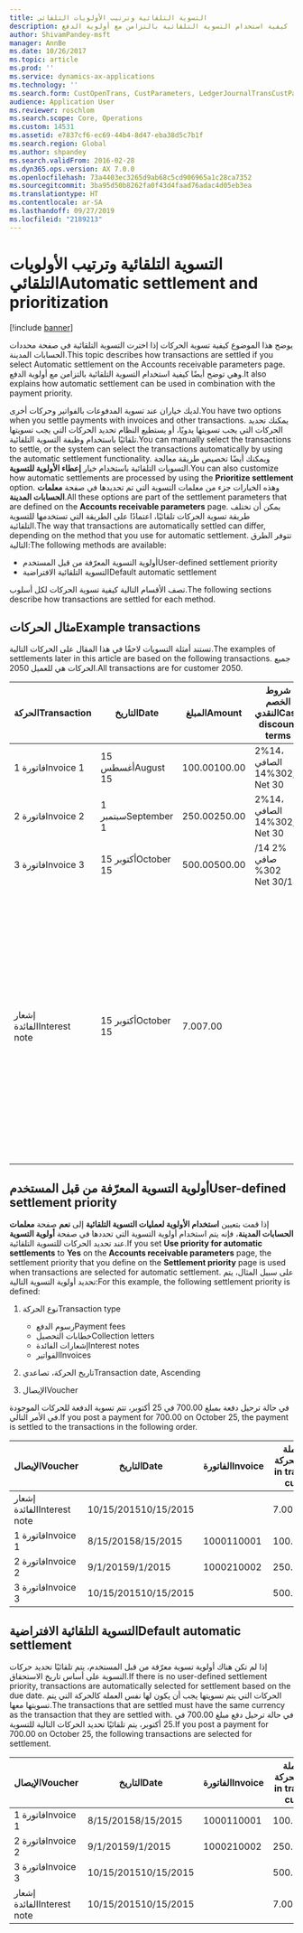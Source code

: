 ```yaml
---
title: التسوية التلقائية وترتيب الأولويات التلقائي
description: يوضح هذا الموضوع كيفية تسوية الحركات إذا اخترت التسوية التلقائية في صفحة محددات الحسابات المدينة‬. وهي توضح أيضًا كيفية استخدام التسوية التلقائية بالتزامن مع أولوية الدفع.
author: ShivamPandey-msft
manager: AnnBe
ms.date: 10/26/2017
ms.topic: article
ms.prod: ''
ms.service: dynamics-ax-applications
ms.technology: ''
ms.search.form: CustOpenTrans, CustParameters, LedgerJournalTransCustPaym
audience: Application User
ms.reviewer: roschlom
ms.search.scope: Core, Operations
ms.custom: 14531
ms.assetid: e7837cf6-ec69-44b4-8d47-eba38d5c7b1f
ms.search.region: Global
ms.author: shpandey
ms.search.validFrom: 2016-02-28
ms.dyn365.ops.version: AX 7.0.0
ms.openlocfilehash: 73a4403ec3265d9ab68c5cd906965a1c28ca7352
ms.sourcegitcommit: 3ba95d50b8262fa0f43d4faad76adac4d05eb3ea
ms.translationtype: HT
ms.contentlocale: ar-SA
ms.lasthandoff: 09/27/2019
ms.locfileid: "2189213"
---
```

# <a name="automatic-settlement-and-prioritization"></a><span data-ttu-id="e6491-104">التسوية التلقائية وترتيب الأولويات التلقائي</span><span class="sxs-lookup"><span data-stu-id="e6491-104">Automatic settlement and prioritization</span></span>

[!include [banner](../includes/banner.md)]

<span data-ttu-id="e6491-105">يوضح هذا الموضوع كيفية تسوية الحركات إذا اخترت التسوية التلقائية في صفحة محددات الحسابات المدينة‬.</span><span class="sxs-lookup"><span data-stu-id="e6491-105">This topic describes how transactions are settled if you select Automatic settlement on the Accounts receivable parameters page.</span></span> <span data-ttu-id="e6491-106">وهي توضح أيضًا كيفية استخدام التسوية التلقائية بالتزامن مع أولوية الدفع.</span><span class="sxs-lookup"><span data-stu-id="e6491-106">It also explains how automatic settlement can be used in combination with the payment priority.</span></span>

<span data-ttu-id="e6491-107">لديك خياران عند تسوية المدفوعات بالفواتير وحركات أخرى.</span><span class="sxs-lookup"><span data-stu-id="e6491-107">You have two options when you settle payments with invoices and other transactions.</span></span> <span data-ttu-id="e6491-108">يمكنك تحديد الحركات التي يجب تسويتها يدويًا، أو يستطيع النظام تحديد الحركات التي يجب تسويتها تلقائيًا باستخدام وظيفة التسوية التلقائية.</span><span class="sxs-lookup"><span data-stu-id="e6491-108">You can manually select the transactions to settle, or the system can select the transactions automatically by using the automatic settlement functionality.</span></span> <span data-ttu-id="e6491-109">ويمكنك أيضًا تخصيص طريقة معالجة التسويات التلقائية باستخدام خيار **إعطاء الأولوية للتسوية**.</span><span class="sxs-lookup"><span data-stu-id="e6491-109">You can also customize how automatic settlements are processed by using the **Prioritize settlement** option.</span></span> <span data-ttu-id="e6491-110">وهذه الخيارات جزء من معلمات التسوية التي تم تحديدها في صفحة **معلمات الحسابات المدينة**.</span><span class="sxs-lookup"><span data-stu-id="e6491-110">All these options are part of the settlement parameters that are defined on the **Accounts receivable parameters** page.</span></span> <span data-ttu-id="e6491-111">يمكن أن تختلف طريقة تسوية الحركات تلقائيًا، اعتمادًا على الطريقة التي تستخدمها للتسوية التلقائية.</span><span class="sxs-lookup"><span data-stu-id="e6491-111">The way that transactions are automatically settled can differ, depending on the method that you use for automatic settlement.</span></span> <span data-ttu-id="e6491-112">تتوفر الطرق التالية:</span><span class="sxs-lookup"><span data-stu-id="e6491-112">The following methods are available:</span></span>

-   <span data-ttu-id="e6491-113">أولوية التسوية المعرّفة من قبل المستخدم</span><span class="sxs-lookup"><span data-stu-id="e6491-113">User-defined settlement priority</span></span>
-   <span data-ttu-id="e6491-114">التسوية التلقائية الافتراضية</span><span class="sxs-lookup"><span data-stu-id="e6491-114">Default automatic settlement</span></span>

<span data-ttu-id="e6491-115">تصف الأقسام التالية كيفية تسوية الحركات لكل أسلوب.</span><span class="sxs-lookup"><span data-stu-id="e6491-115">The following sections describe how transactions are settled for each method.</span></span>

## <a name="example-transactions"></a><span data-ttu-id="e6491-116">مثال الحركات</span><span class="sxs-lookup"><span data-stu-id="e6491-116">Example transactions</span></span>
<span data-ttu-id="e6491-117">تستند أمثلة التسويات لاحقًا في هذا المقال على الحركات التالية.</span><span class="sxs-lookup"><span data-stu-id="e6491-117">The examples of settlements later in this article are based on the following transactions.</span></span> <span data-ttu-id="e6491-118">جميع الحركات هي للعميل 2050.</span><span class="sxs-lookup"><span data-stu-id="e6491-118">All transactions are for customer 2050.</span></span>

| <span data-ttu-id="e6491-119">الحركة</span><span class="sxs-lookup"><span data-stu-id="e6491-119">Transaction</span></span>   | <span data-ttu-id="e6491-120">التاريخ</span><span class="sxs-lookup"><span data-stu-id="e6491-120">Date</span></span>        | <span data-ttu-id="e6491-121">المبلغ</span><span class="sxs-lookup"><span data-stu-id="e6491-121">Amount</span></span> | <span data-ttu-id="e6491-122">شروط الخصم النقدي</span><span class="sxs-lookup"><span data-stu-id="e6491-122">Cash discount terms</span></span> | <span data-ttu-id="e6491-123">تاريخ الخصم النقدي</span><span class="sxs-lookup"><span data-stu-id="e6491-123">Cash discount date</span></span> | <span data-ttu-id="e6491-124">تعليقات</span><span class="sxs-lookup"><span data-stu-id="e6491-124">Comments</span></span>                                                                                                                                                                                      |
|---------------|-------------|--------|---------------------|--------------------|-----------------------------------------------------------------------------------------------------------------------------------------------------------------------------------------------|
| <span data-ttu-id="e6491-125">فاتورة 1</span><span class="sxs-lookup"><span data-stu-id="e6491-125">Invoice 1</span></span>     | <span data-ttu-id="e6491-126">15 أغسطس</span><span class="sxs-lookup"><span data-stu-id="e6491-126">August 15</span></span>   | <span data-ttu-id="e6491-127">100.00</span><span class="sxs-lookup"><span data-stu-id="e6491-127">100.00</span></span> | <span data-ttu-id="e6491-128">2%14، الصافي 30</span><span class="sxs-lookup"><span data-stu-id="e6491-128">2%14, Net 30</span></span>        | <span data-ttu-id="e6491-129">29 أغسطس</span><span class="sxs-lookup"><span data-stu-id="e6491-129">August 29</span></span>          |                                                                                                                                                                                               |
| <span data-ttu-id="e6491-130">فاتورة 2</span><span class="sxs-lookup"><span data-stu-id="e6491-130">Invoice 2</span></span>     | <span data-ttu-id="e6491-131">1 سبتمبر</span><span class="sxs-lookup"><span data-stu-id="e6491-131">September 1</span></span> | <span data-ttu-id="e6491-132">250.00</span><span class="sxs-lookup"><span data-stu-id="e6491-132">250.00</span></span> | <span data-ttu-id="e6491-133">2%14، الصافي 30</span><span class="sxs-lookup"><span data-stu-id="e6491-133">2%14, Net 30</span></span>        | <span data-ttu-id="e6491-134">15 سبتمبر</span><span class="sxs-lookup"><span data-stu-id="e6491-134">September 15</span></span>       |                                                                                                                                                                                               |
| <span data-ttu-id="e6491-135">فاتورة 3</span><span class="sxs-lookup"><span data-stu-id="e6491-135">Invoice 3</span></span>     | <span data-ttu-id="e6491-136">15 أكتوبر</span><span class="sxs-lookup"><span data-stu-id="e6491-136">October 15</span></span>  | <span data-ttu-id="e6491-137">500.00</span><span class="sxs-lookup"><span data-stu-id="e6491-137">500.00</span></span> | <span data-ttu-id="e6491-138">‏‫2% 14/صافي 30</span><span class="sxs-lookup"><span data-stu-id="e6491-138">2% 14/Net 30</span></span>        | <span data-ttu-id="e6491-139">29 أكتوبر</span><span class="sxs-lookup"><span data-stu-id="e6491-139">October 29</span></span>         |                                                                                                                                                                                               |
| <span data-ttu-id="e6491-140">إشعار الفائدة</span><span class="sxs-lookup"><span data-stu-id="e6491-140">Interest note</span></span> | <span data-ttu-id="e6491-141">15 أكتوبر</span><span class="sxs-lookup"><span data-stu-id="e6491-141">October 15</span></span>  | <span data-ttu-id="e6491-142">7.00</span><span class="sxs-lookup"><span data-stu-id="e6491-142">7.00</span></span>   |                     |                    | <span data-ttu-id="e6491-143">‏‫يتم إشعار الفائدة هذا للفاتورة 1 والفاتورة 2.</span><span class="sxs-lookup"><span data-stu-id="e6491-143">This interest note is for invoice 1 and invoice 2.</span></span> <span data-ttu-id="e6491-144">ويحسب المبلغ كفائدة 2 في المائة على المبالغ التي مر 30 يومًا أو أكثر بعد استحقاقها.‬</span><span class="sxs-lookup"><span data-stu-id="e6491-144">The amount is calculated as 2-percent interest on amounts that are 30 or more days past due.</span></span> <span data-ttu-id="e6491-145">على سبيل المثال، 0.02 × (100.00 + 250.00) = 7.00.</span><span class="sxs-lookup"><span data-stu-id="e6491-145">For example, 0.02 × (100.00 + 250.00) = 7.00.</span></span> |

## <a name="user-defined-settlement-priority"></a><span data-ttu-id="e6491-146">أولوية التسوية المعرّفة من قبل المستخدم</span><span class="sxs-lookup"><span data-stu-id="e6491-146">User-defined settlement priority</span></span>
<span data-ttu-id="e6491-147">إذا قمت بتعيين **استخدام الأولوية لعمليات التسوية التلقائية** إلى **نعم** صفحة **معلمات الحسابات المدينة**، فإنه يتم استخدام أولوية التسوية التي تحددها في صفحة **أولوية التسوية** عند تحديد الحركات للتسوية التلقائية.</span><span class="sxs-lookup"><span data-stu-id="e6491-147">If you set **Use priority for automatic settlements** to **Yes** on the **Accounts receivable parameters** page, the settlement priority that you define on the **Settlement priority** page is used when transactions are selected for automatic settlement.</span></span> <span data-ttu-id="e6491-148">على سبيل المثال، يتم تحديد أولوية التسوية التالية:</span><span class="sxs-lookup"><span data-stu-id="e6491-148">For this example, the following settlement priority is defined:</span></span>

1.  <span data-ttu-id="e6491-149">نوع الحركة</span><span class="sxs-lookup"><span data-stu-id="e6491-149">Transaction type</span></span>
    -   <span data-ttu-id="e6491-150">رسوم الدفع</span><span class="sxs-lookup"><span data-stu-id="e6491-150">Payment fees</span></span>
    -   <span data-ttu-id="e6491-151">خطابات التحصيل</span><span class="sxs-lookup"><span data-stu-id="e6491-151">Collection letters</span></span>
    -   <span data-ttu-id="e6491-152">إشعارات الفائدة</span><span class="sxs-lookup"><span data-stu-id="e6491-152">Interest notes</span></span>
    -   <span data-ttu-id="e6491-153">الفواتير</span><span class="sxs-lookup"><span data-stu-id="e6491-153">Invoices</span></span>

2.  <span data-ttu-id="e6491-154">تاريخ الحركة، تصاعدي</span><span class="sxs-lookup"><span data-stu-id="e6491-154">Transaction date, Ascending</span></span>
3.  <span data-ttu-id="e6491-155">الإيصال</span><span class="sxs-lookup"><span data-stu-id="e6491-155">Voucher</span></span>

<span data-ttu-id="e6491-156">في حالة ترحيل دفعة بمبلغ 700.00 في 25 أكتوبر، تتم تسوية الدفعة للحركات الموجودة في الأمر التالي.</span><span class="sxs-lookup"><span data-stu-id="e6491-156">If you post a payment for 700.00 on October 25, the payment is settled to the transactions in the following order.</span></span>

| <span data-ttu-id="e6491-157">الإيصال</span><span class="sxs-lookup"><span data-stu-id="e6491-157">Voucher</span></span>       | <span data-ttu-id="e6491-158">التاريخ</span><span class="sxs-lookup"><span data-stu-id="e6491-158">Date</span></span>       | <span data-ttu-id="e6491-159">الفاتورة</span><span class="sxs-lookup"><span data-stu-id="e6491-159">Invoice</span></span> | <span data-ttu-id="e6491-160">المبلغ بعملة الحركة</span><span class="sxs-lookup"><span data-stu-id="e6491-160">Amount in transaction currency</span></span> | <span data-ttu-id="e6491-161">المبلغ المراد تسويته</span><span class="sxs-lookup"><span data-stu-id="e6491-161">Amount to settle</span></span> | <span data-ttu-id="e6491-162">الرصيد</span><span class="sxs-lookup"><span data-stu-id="e6491-162">Balance</span></span> | <span data-ttu-id="e6491-163">عملة</span><span class="sxs-lookup"><span data-stu-id="e6491-163">Currency</span></span> |
|---------------|------------|---------|--------------------------------|------------------|---------|----------|
| <span data-ttu-id="e6491-164">إشعار الفائدة</span><span class="sxs-lookup"><span data-stu-id="e6491-164">Interest note</span></span> | <span data-ttu-id="e6491-165">10/15/2015</span><span class="sxs-lookup"><span data-stu-id="e6491-165">10/15/2015</span></span> |         | <span data-ttu-id="e6491-166">7.00</span><span class="sxs-lookup"><span data-stu-id="e6491-166">7.00</span></span>                           | <span data-ttu-id="e6491-167">7.00</span><span class="sxs-lookup"><span data-stu-id="e6491-167">7.00</span></span>             | <span data-ttu-id="e6491-168">0.00</span><span class="sxs-lookup"><span data-stu-id="e6491-168">0.00</span></span>    | <span data-ttu-id="e6491-169">دولار أمريكي</span><span class="sxs-lookup"><span data-stu-id="e6491-169">USD</span></span>      |
| <span data-ttu-id="e6491-170">فاتورة 1</span><span class="sxs-lookup"><span data-stu-id="e6491-170">Invoice 1</span></span>     | <span data-ttu-id="e6491-171">8/15/2015</span><span class="sxs-lookup"><span data-stu-id="e6491-171">8/15/2015</span></span>  | <span data-ttu-id="e6491-172">10001</span><span class="sxs-lookup"><span data-stu-id="e6491-172">10001</span></span>   | <span data-ttu-id="e6491-173">100.00</span><span class="sxs-lookup"><span data-stu-id="e6491-173">100.00</span></span>                         | <span data-ttu-id="e6491-174">100.00</span><span class="sxs-lookup"><span data-stu-id="e6491-174">100.00</span></span>           | <span data-ttu-id="e6491-175">0.00</span><span class="sxs-lookup"><span data-stu-id="e6491-175">0.00</span></span>    | <span data-ttu-id="e6491-176">دولار أمريكي</span><span class="sxs-lookup"><span data-stu-id="e6491-176">USD</span></span>      |
| <span data-ttu-id="e6491-177">فاتورة 2</span><span class="sxs-lookup"><span data-stu-id="e6491-177">Invoice 2</span></span>     | <span data-ttu-id="e6491-178">9/1/2015</span><span class="sxs-lookup"><span data-stu-id="e6491-178">9/1/2015</span></span>   | <span data-ttu-id="e6491-179">10002</span><span class="sxs-lookup"><span data-stu-id="e6491-179">10002</span></span>   | <span data-ttu-id="e6491-180">250.00</span><span class="sxs-lookup"><span data-stu-id="e6491-180">250.00</span></span>                         | <span data-ttu-id="e6491-181">250.00</span><span class="sxs-lookup"><span data-stu-id="e6491-181">250.00</span></span>           | <span data-ttu-id="e6491-182">0.00</span><span class="sxs-lookup"><span data-stu-id="e6491-182">0.00</span></span>    | <span data-ttu-id="e6491-183">دولار أمريكي</span><span class="sxs-lookup"><span data-stu-id="e6491-183">USD</span></span>      |
| <span data-ttu-id="e6491-184">فاتورة 3</span><span class="sxs-lookup"><span data-stu-id="e6491-184">Invoice 3</span></span>     | <span data-ttu-id="e6491-185">10/15/2015</span><span class="sxs-lookup"><span data-stu-id="e6491-185">10/15/2015</span></span> |         | <span data-ttu-id="e6491-186">500.00</span><span class="sxs-lookup"><span data-stu-id="e6491-186">500.00</span></span>                         | <span data-ttu-id="e6491-187">343.00</span><span class="sxs-lookup"><span data-stu-id="e6491-187">343.00</span></span>           | <span data-ttu-id="e6491-188">157.00</span><span class="sxs-lookup"><span data-stu-id="e6491-188">157.00</span></span>  | <span data-ttu-id="e6491-189">دولار أمريكي</span><span class="sxs-lookup"><span data-stu-id="e6491-189">USD</span></span>      |

## <a name="default-automatic-settlement"></a><span data-ttu-id="e6491-190">التسوية التلقائية الافتراضية</span><span class="sxs-lookup"><span data-stu-id="e6491-190">Default automatic settlement</span></span>
<span data-ttu-id="e6491-191">إذا لم تكن هناك أولوية تسوية معرّفة من قبل المستخدم، يتم تلقائيًا تحديد حركات التسوية على أساس تاريخ الاستحقاق.</span><span class="sxs-lookup"><span data-stu-id="e6491-191">If there is no user-defined settlement priority, transactions are automatically selected for settlement based on the due date.</span></span> <span data-ttu-id="e6491-192">الحركات التي يتم تسويتها يجب أن يكون لها نفس العملة كالحركة التي يتم تسويتها معها.</span><span class="sxs-lookup"><span data-stu-id="e6491-192">The transactions that are settled must have the same currency as the transaction that they are settled with.</span></span> <span data-ttu-id="e6491-193">في حالة ترحيل دفع مبلغ 700.00 في 25 أكتوبر، يتم تلقائيًا تحديد الحركات التالية للتسوية.</span><span class="sxs-lookup"><span data-stu-id="e6491-193">If you post a payment for 700.00 on October 25, the following transactions are selected for settlement.</span></span>

| <span data-ttu-id="e6491-194">الإيصال</span><span class="sxs-lookup"><span data-stu-id="e6491-194">Voucher</span></span>       | <span data-ttu-id="e6491-195">التاريخ</span><span class="sxs-lookup"><span data-stu-id="e6491-195">Date</span></span>       | <span data-ttu-id="e6491-196">الفاتورة</span><span class="sxs-lookup"><span data-stu-id="e6491-196">Invoice</span></span> | <span data-ttu-id="e6491-197">المبلغ بعملة الحركة</span><span class="sxs-lookup"><span data-stu-id="e6491-197">Amount in transaction currency</span></span> | <span data-ttu-id="e6491-198">المبلغ المراد تسويته</span><span class="sxs-lookup"><span data-stu-id="e6491-198">Amount to settle</span></span> | <span data-ttu-id="e6491-199">الرصيد</span><span class="sxs-lookup"><span data-stu-id="e6491-199">Balance</span></span> | <span data-ttu-id="e6491-200">عملة</span><span class="sxs-lookup"><span data-stu-id="e6491-200">Currency</span></span> |
|---------------|------------|---------|--------------------------------|------------------|---------|----------|
| <span data-ttu-id="e6491-201">فاتورة 1</span><span class="sxs-lookup"><span data-stu-id="e6491-201">Invoice 1</span></span>     | <span data-ttu-id="e6491-202">8/15/2015</span><span class="sxs-lookup"><span data-stu-id="e6491-202">8/15/2015</span></span>  | <span data-ttu-id="e6491-203">10001</span><span class="sxs-lookup"><span data-stu-id="e6491-203">10001</span></span>   | <span data-ttu-id="e6491-204">100.00</span><span class="sxs-lookup"><span data-stu-id="e6491-204">100.00</span></span>                         | <span data-ttu-id="e6491-205">100.00</span><span class="sxs-lookup"><span data-stu-id="e6491-205">100.00</span></span>           | <span data-ttu-id="e6491-206">0.00</span><span class="sxs-lookup"><span data-stu-id="e6491-206">0.00</span></span>    | <span data-ttu-id="e6491-207">دولار أمريكي</span><span class="sxs-lookup"><span data-stu-id="e6491-207">USD</span></span>      |
| <span data-ttu-id="e6491-208">فاتورة 2</span><span class="sxs-lookup"><span data-stu-id="e6491-208">Invoice 2</span></span>     | <span data-ttu-id="e6491-209">9/1/2015</span><span class="sxs-lookup"><span data-stu-id="e6491-209">9/1/2015</span></span>   | <span data-ttu-id="e6491-210">10002</span><span class="sxs-lookup"><span data-stu-id="e6491-210">10002</span></span>   | <span data-ttu-id="e6491-211">250.00</span><span class="sxs-lookup"><span data-stu-id="e6491-211">250.00</span></span>                         | <span data-ttu-id="e6491-212">250.00</span><span class="sxs-lookup"><span data-stu-id="e6491-212">250.00</span></span>           | <span data-ttu-id="e6491-213">0.00</span><span class="sxs-lookup"><span data-stu-id="e6491-213">0.00</span></span>    | <span data-ttu-id="e6491-214">دولار أمريكي</span><span class="sxs-lookup"><span data-stu-id="e6491-214">USD</span></span>      |
| <span data-ttu-id="e6491-215">فاتورة 3</span><span class="sxs-lookup"><span data-stu-id="e6491-215">Invoice 3</span></span>     | <span data-ttu-id="e6491-216">10/15/2015</span><span class="sxs-lookup"><span data-stu-id="e6491-216">10/15/2015</span></span> |         | <span data-ttu-id="e6491-217">500.00</span><span class="sxs-lookup"><span data-stu-id="e6491-217">500.00</span></span>                         | <span data-ttu-id="e6491-218">350.00</span><span class="sxs-lookup"><span data-stu-id="e6491-218">350.00</span></span>           | <span data-ttu-id="e6491-219">150.00</span><span class="sxs-lookup"><span data-stu-id="e6491-219">150.00</span></span>  | <span data-ttu-id="e6491-220">دولار أمريكي</span><span class="sxs-lookup"><span data-stu-id="e6491-220">USD</span></span>      |
| <span data-ttu-id="e6491-221">إشعار الفائدة</span><span class="sxs-lookup"><span data-stu-id="e6491-221">Interest note</span></span> | <span data-ttu-id="e6491-222">10/15/2015</span><span class="sxs-lookup"><span data-stu-id="e6491-222">10/15/2015</span></span> |         | <span data-ttu-id="e6491-223">7.00</span><span class="sxs-lookup"><span data-stu-id="e6491-223">7.00</span></span>                           | <span data-ttu-id="e6491-224">0.00</span><span class="sxs-lookup"><span data-stu-id="e6491-224">0.00</span></span>             | <span data-ttu-id="e6491-225">0.00</span><span class="sxs-lookup"><span data-stu-id="e6491-225">0.00</span></span>    | <span data-ttu-id="e6491-226">دولار أمريكي</span><span class="sxs-lookup"><span data-stu-id="e6491-226">USD</span></span>      |






